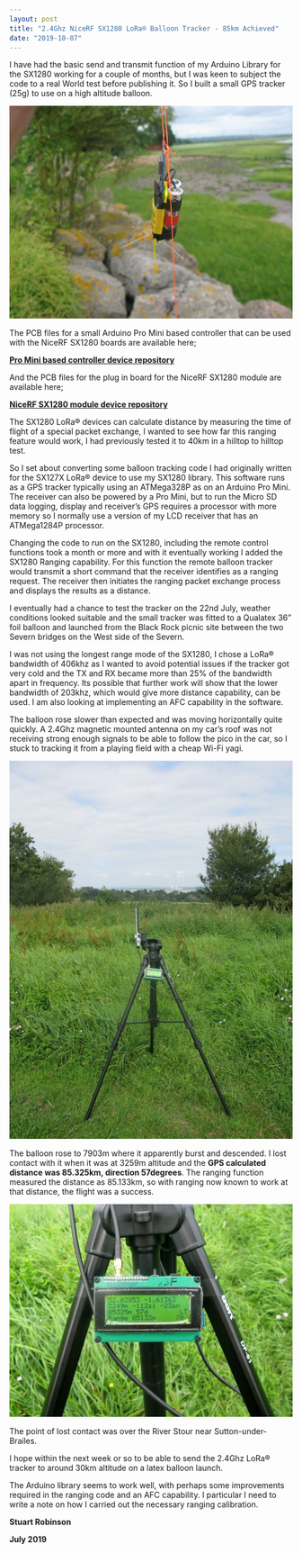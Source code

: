 ```yaml
---
layout: post
title: "2.4Ghz NiceRF SX1280 LoRa® Balloon Tracker - 85km Achieved"
date: "2019-10-07"
---
```


I have had the basic send and transmit function of my Arduino Library for the SX1280 working for a couple of months, but I was keen to subject the code to a real World test before publishing it. So I built a small GPS tracker (25g) to use on a high altitude balloon.

![](/images/word-image-768x576.jpeg)

The PCB files for a small Arduino Pro Mini based controller that can be used with the NiceRF SX1280 boards are available here;

[**Pro Mini based controller device repository**](https://github.com/StuartsProjects/Devices/tree/master/Easy%20Pro%20Mini)

And the PCB files for the plug in board for the NiceRF SX1280 module are available here;

[**NiceRF SX1280 module device repository**](https://github.com/StuartsProjects/Devices/tree/master/Breadboard%20Friendly%20NiceRF%20SX1280%20Board)

The SX1280 LoRa® devices can calculate distance by measuring the time of flight of a special packet exchange, I wanted to see how far this ranging feature would work, I had previously tested it to 40km in a hilltop to hilltop test.

So I set about converting some balloon tracking code I had originally written for the SX127X LoRa® device to use my SX1280 library. This software runs as a GPS tracker typically using an ATMega328P as on an Arduino Pro Mini. The receiver can also be powered by a Pro Mini, but to run the Micro SD data logging, display and receiver’s GPS requires a processor with more memory so I normally use a version of my LCD receiver that has an ATMega1284P processor.

Changing the code to run on the SX1280, including the remote control functions took a month or more and with it eventually working I added the SX1280 Ranging capability. For this function the remote balloon tracker would transmit a short command that the receiver identifies as a ranging request. The receiver then initiates the ranging packet exchange process and displays the results as a distance.

I eventually had a chance to test the tracker on the 22nd July, weather conditions looked suitable and the small tracker was fitted to a Qualatex 36” foil balloon and launched from the Black Rock picnic site between the two Severn bridges on the West side of the Severn.

I was not using the longest range mode of the SX1280, I chose a LoRa® bandwidth of 406khz as I wanted to avoid potential issues if the tracker got very cold and the TX and RX became more than 25% of the bandwidth apart in frequency. Its possible that further work will show that the lower bandwidth of 203khz, which would give more distance capability, can be used. I am also looking at implementing an AFC capability in the software.

The balloon rose slower than expected and was moving horizontally quite quickly. A 2.4Ghz magnetic mounted antenna on my car’s roof was not receiving strong enough signals to be able to follow the pico in the car, so I stuck to tracking it from a playing field with a cheap Wi-Fi yagi.

![](/images/word-image-1-768x1024-768x1024.jpeg)

The balloon rose to 7903m where it apparently burst and descended. I lost contact with it when it was at 3259m altitude and the **GPS calculated distance was 85.325km, direction 57degrees**. The ranging function measured the distance as 85.133km, so with ranging now known to work at that distance, the flight was a success.

![](/images/word-image-2-768x576.jpeg)

The point of lost contact was over the River Stour near Sutton-under-Brailes.

I hope within the next week or so to be able to send the 2.4Ghz LoRa® tracker to around 30km altitude on a latex balloon launch.

The Arduino library seems to work well, with perhaps some improvements required in the ranging code and an AFC capability. I particular I need to write a note on how I carried out the necessary ranging calibration.

**Stuart Robinson**

**July 2019**
